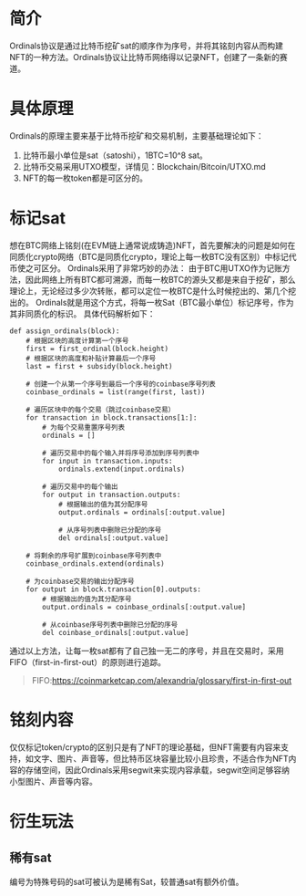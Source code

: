 # 简介
Ordinals协议是通过比特币挖矿sat的顺序作为序号，并将其铭刻内容从而构建NFT的一种方法。Ordinals协议让比特币网络得以记录NFT，创建了一条新的赛道。
# 具体原理
Ordinals的原理主要来基于比特币挖矿和交易机制，主要基础理论如下：
1. 比特币最小单位是sat（satoshi），1BTC=10^8 sat。
2. 比特币交易采用UTXO模型，详情见：Blockchain/Bitcoin/UTXO.md
3. NFT的每一枚token都是可区分的。

# 标记sat
想在BTC网络上铭刻(在EVM链上通常说成铸造)NFT，首先要解决的问题是如何在同质化crypto网络（BTC是同质化crypto，理论上每一枚BTC没有区别）中标记代币使之可区分。
Ordinals采用了非常巧妙的办法：
由于BTC用UTXO作为记账方法，因此网络上所有BTC都可溯源，而每一枚BTC的源头又都是来自于挖矿，那么理论上，无论经过多少次转账，都可以定位一枚BTC是什么时候挖出的、第几个挖出的。
Ordinals就是用这个方式，将每一枚Sat（BTC最小单位）标记序号，作为其非同质化的标识。
具体代码解析如下：

``` # 为给定的区块分配序号
def assign_ordinals(block):
    # 根据区块的高度计算第一个序号
    first = first_ordinal(block.height)
    # 根据区块的高度和补贴计算最后一个序号
    last = first + subsidy(block.height)
    
    # 创建一个从第一个序号到最后一个序号的coinbase序号列表
    coinbase_ordinals = list(range(first, last))
    
    # 遍历区块中的每个交易（跳过coinbase交易）
    for transaction in block.transactions[1:]:
        # 为每个交易重置序号列表
        ordinals = []
        
        # 遍历交易中的每个输入并将序号添加到序号列表中
        for input in transaction.inputs:
            ordinals.extend(input.ordinals)
        
        # 遍历交易中的每个输出
        for output in transaction.outputs:
            # 根据输出的值为其分配序号
            output.ordinals = ordinals[:output.value]
            
            # 从序号列表中删除已分配的序号
            del ordinals[:output.value]
    
    # 将剩余的序号扩展到coinbase序号列表中
    coinbase_ordinals.extend(ordinals)
    
    # 为coinbase交易的输出分配序号
    for output in block.transaction[0].outputs:
        # 根据输出的值为其分配序号
        output.ordinals = coinbase_ordinals[:output.value]
        
        # 从coinbase序号列表中删除已分配的序号
        del coinbase_ordinals[:output.value]
 ```

通过以上方法，让每一枚sat都有了自己独一无二的序号，并且在交易时，采用FIFO（first-in-first-out）的原则进行追踪。
>FIFO:https://coinmarketcap.com/alexandria/glossary/first-in-first-out

# 铭刻内容
仅仅标记token/crypto的区别只是有了NFT的理论基础，但NFT需要有内容来支持，如文字、图片、声音等，但比特币区块容量比较小且珍贵，不适合作为NFT内容的存储空间，因此Ordinals采用segwit来实现内容承载，segwit空间足够容纳小型图片、声音等内容。

# 衍生玩法
## 稀有sat
编号为特殊号码的sat可被认为是稀有Sat，较普通sat有额外价值。
